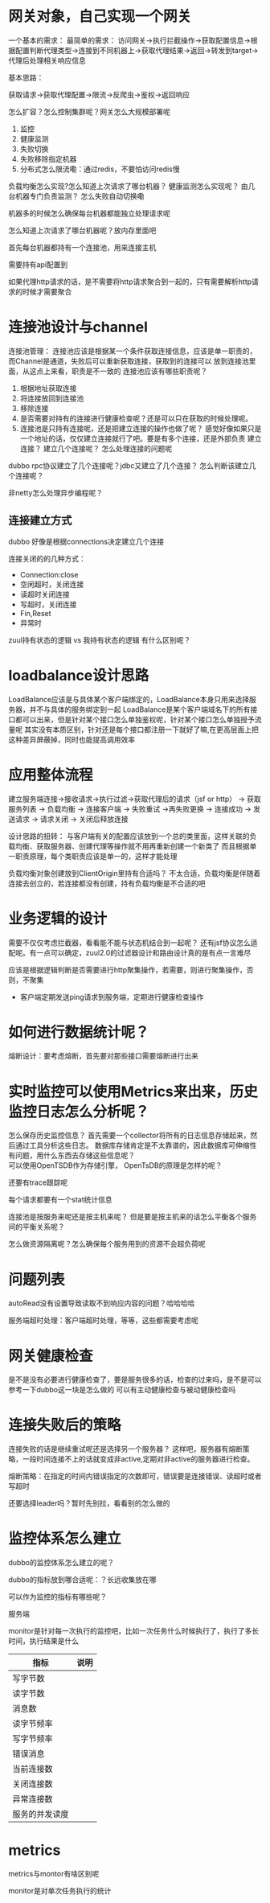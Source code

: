 # 网关对象，自己实现一个网关
一个基本的需求：
最简单的需求：
访问网关->执行拦截操作->获取配置信息->根据配置判断代理类型->连接到不同机器上->获取代理结果->返回->转发到target->代理后处理相关响应信息

基本思路：

获取请求->获取代理配置->限流->反爬虫->鉴权->返回响应

怎么扩容？怎么控制集群呢？网关怎么大规模部署呢


1. 监控
2. 健康监测
3. 失败切换
4. 失败移除指定机器
5. 分布式怎么限流嘞：通过redis，不要怕访问redis慢

负载均衡怎么实现?怎么知道上次请求了哪台机器？
健康监测怎么实现呢？ 由几台机器专门负责监测？
怎么失败自动切换嘞

机器多的时候怎么确保每台机器都能独立处理请求呢

怎么知道上次请求了哪台机器呢？放内存里面吧

首先每台机器都持有一个连接池，用来连接主机


 需要持有api配置到

 如果代理http请求的话，是不需要将http请求聚合到一起的，只有需要解析http请求的时候才需要聚合

# 连接池设计与channel
连接池管理：
连接池应该是根据某一个条件获取连接信息，应该是单一职责的，而Channel是通道，失败后可以重新获取连接，获取到的连接可以
放到连接池里面，从这点上来看，职责是不一致的
连接池应该有哪些职责呢？
1. 根据地址获取连接
2. 将连接放回到连接池
3. 移除连接
4. 是否需要对持有的连接进行健康检查呢？还是可以只在获取的时候处理呢。
5. 连接池是只持有连接呢，还是把建立连接的操作也做了呢？ 感觉好像如果只是一个地址的话，仅仅建立连接就行了吧。要是有多个连接，还是外部负责
建立连接？ 建立几个连接呢？ 怎么处理连接的问题呢

dubbo rpc协议建立了几个连接呢？jdbc又建立了几个连接？ 
怎么判断该建立几个连接呢？

非netty怎么处理异步编程呢？ 
## 连接建立方式
dubbo 好像是根据connections决定建立几个连接

连接关闭的的几种方式：
* Connection:close
* 空闲超时，关闭连接
* 读超时关闭连接
* 写超时，关闭连接
* Fin,Reset
* 异常时

zuul持有状态的逻辑 vs 我持有状态的逻辑 
有什么区别呢？

# loadbalance设计思路
LoadBalance应该是与具体某个客户端绑定的，LoadBalance本身只用来选择服务器，并不与具体的服务绑定到一起
LoadBalance是某个客户端域名下的所有接口都可以出来，但是针对某个接口怎么单独鉴权呢，针对某个接口怎么单独授予流量呢
其实没有本质区别，针对还是每个接口都注册一下就好了嘛,在更高层面上把这种差异屏蔽掉，同时也能提高调用效率


# 应用整体流程
建立服务端连接->接收请求->执行过滤->获取代理后的请求（jsf or http） -> 获取服务列表 -> 负载均衡 -> 连接客户端 -> 失败重试
->再失败更换 -> 连接成功 -> 发送请求 -> 请求关闭 -> 关闭后释放连接

设计思路的扭转：
与客户端有关的配置应该放到一个总的类里面，这样关联的负载均衡、获取服务器、创建代理等操作就不用再重新创建一个新类了
而且根据单一职责原理，每个类职责应该是单一的，这样才能处理

负载均衡对象创建放到ClientOrigin里持有合适吗？ 不太合适，负载均衡是伴随着连接去创立的，若连接都没有创建，持有负载均衡是不合适的吧

# 业务逻辑的设计
需要不仅仅考虑拦截器，看看能不能与状态机结合到一起呢？ 还有jsf协议怎么适配呢。有一点可以确定，zuul2.0的过滤器设计和路由设计真的是有点一言难尽

应该是根据逻辑判断是否需要进行http聚集操作，若需要，则进行聚集操作，否则，不聚集

* 客户端定期发送ping请求到服务端，定期进行健康检查操作

# 如何进行数据统计呢？

熔断设计：要考虑熔断，首先要对那些接口需要熔断进行出来

# 实时监控可以使用Metrics来出来，历史监控日志怎么分析呢？
怎么保存历史监控信息？ 
首先需要一个collector将所有的日志信息存储起来，然后通过工具分析这些日志。
数据库存储肯定是不太靠谱的，因此数据库可伸缩性有问题，用什么东西去存储这些信息呢？   
可以使用OpenTSDB作为存储引擎， OpenTsDB的原理是怎样的呢？ 


还要有trace跟踪呢

每个请求都要有一个stat统计信息

连接池是按服务来呢还是按主机来呢？
但是要是按主机来的话怎么平衡各个服务间的平衡关系呢？

怎么做资源隔离呢？怎么确保每个服务用到的资源不会超负荷呢


# 问题列表
autoRead没有设置导致读取不到响应内容的问题？哈哈哈哈

服务端超时处理：客户端超时处理，等等，这些都需要考虑呢

# 网关健康检查
是不是没有必要进行健康检查了，要是服务很多的话，检查的过来吗，是不是可以参考一下dubbo这一块是怎么做的
可以有主动健康检查与被动健康检查吗

# 连接失败后的策略
连接失败的话是继续重试呢还是选择另一个服务器？
这样吧，服务器有熔断策略，一段时间连接不上的话就变成非active,定期对非active的服务器进行检查。

熔断策略：在指定的时间内错误指定的次数即可，错误要是连接错误、读超时或者写超时

还要选择leader吗？暂时先别拉，看看别的怎么做的 

# 监控体系怎么建立
dubbo的监控体系怎么建立的呢？

dubbo的指标放到哪合适呢：？长远收集放在哪

可以作为监控的指标有哪些呢？

服务端		

monitor是针对每一次执行的监控吧，比如一次任务什么时候执行了，执行了多长时间，执行结果是什么

| 指标           | 说明 |
| -------------- | ---- |
| 写字节数       |      |
| 读字节数       |      |
| 消息数         |      |
| 读字节频率     |      |
| 写字节频率     |      |
| 错误消息       |      |
| 当前连接数     |      |
| 关闭连接数     |      |
| 异常连接数     |      |
| 服务的并发读度 |      |

# metrics

metrics与montor有啥区别呢

monitor是对单次任务执行的统计
